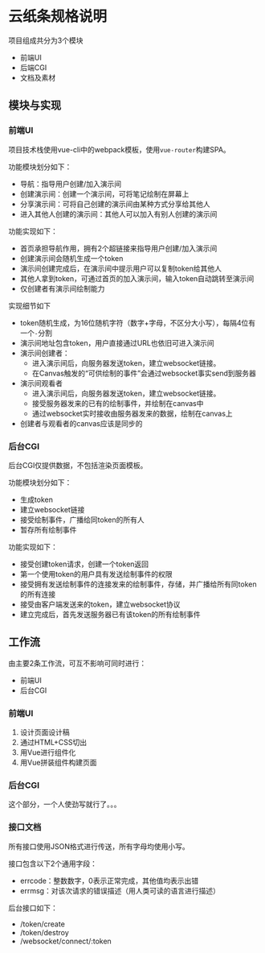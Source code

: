 # 云纸条规格说明



项目组成共分为3个模块

- 前端UI
- 后端CGI
- 文档及素材



## 模块与实现

### 前端UI

项目技术栈使用vue-cli中的webpack模板，使用`vue-router`构建SPA。

功能模块划分如下：

- 导航：指导用户创建/加入演示间
- 创建演示间：创建一个演示间，可将笔记绘制在屏幕上
- 分享演示间：可将自己创建的演示间由某种方式分享给其他人
- 进入其他人创建的演示间：其他人可以加入有别人创建的演示间

功能实现如下：

- 首页承担导航作用，拥有2个超链接来指导用户创建/加入演示间
- 创建演示间会随机生成一个token
- 演示间创建完成后，在演示间中提示用户可以复制token给其他人
- 其他人拿到token，可通过首页的加入演示间，输入token自动跳转至演示间
- 仅创建者有演示间绘制能力

实现细节如下

- token随机生成，为16位随机字符（数字+字母，不区分大小写），每隔4位有一个`-`分割
- 演示间地址包含token，用户直接通过URL也依旧可进入演示间
- 演示间创建者：
  - 进入演示间后，向服务器发送token，建立websocket链接。
  - 在Canvas触发的“可供绘制的事件”会通过websocket事实send到服务器
- 演示间观看者
  - 进入演示间后，向服务器发送token，建立websocket链接。
  - 接受服务器发来的已有的绘制事件，并绘制在canvas中
  - 通过websocket实时接收由服务器发来的数据，绘制在canvas上
- 创建者与观看者的canvas应该是同步的

### 后台CGI

后台CGI仅提供数据，不包括渲染页面模板。

功能模块划分如下：

- 生成token
- 建立websocket链接
- 接受绘制事件，广播给同token的所有人
- 暂存所有绘制事件

功能实现如下：

- 接受创建token请求，创建一个token返回
- 第一个使用token的用户具有发送绘制事件的权限
- 接受拥有发送绘制事件的连接发来的绘制事件，存储，并广播给所有同token的所有连接
- 接受由客户端发送来的token，建立websocket协议
- 建立完成后，首先发送服务器已有该token的所有绘制事件

## 工作流

由主要2条工作流，可互不影响可同时进行：

- 前端UI
- 后台CGI

### 前端UI

1. 设计页面设计稿
2. 通过HTML+CSS切出
3. 用Vue进行组件化
4. 用Vue拼装组件构建页面

### 后台CGI

这个部分，一个人使劲写就行了。。。

### 接口文档

所有接口使用JSON格式进行传送，所有字母均使用小写。

接口包含以下2个通用字段：

- errcode：整数数字，0表示正常完成，其他值均表示出错
- errmsg：对该次请求的错误描述（用人类可读的语言进行描述）

后台接口如下：

- /token/create
- /token/destroy
- /websocket/connect/:token















